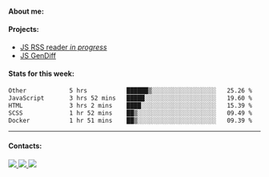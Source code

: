 #### About me:

#### Projects:
- [JS RSS reader *in progress*](https://github.com/GKoil/frontend-project-lvl3)
- [JS GenDiff](https://github.com/GKoil/GenDiff)

#### Stats for this week:
<!--START_SECTION:waka-->

```txt
Other            5 hrs           ██████▒░░░░░░░░░░░░░░░░░░   25.26 %
JavaScript       3 hrs 52 mins   █████░░░░░░░░░░░░░░░░░░░░   19.60 %
HTML             3 hrs 2 mins    ████░░░░░░░░░░░░░░░░░░░░░   15.39 %
SCSS             1 hr 52 mins    ██▒░░░░░░░░░░░░░░░░░░░░░░   09.49 %
Docker           1 hr 51 mins    ██▒░░░░░░░░░░░░░░░░░░░░░░   09.39 %
```

<!--END_SECTION:waka-->
---
#### Contacts:

<a target='_blank' title='LinkedIn' href="https://www.linkedin.com/in/gkoil/">
  <img src="https://img.shields.io/badge/LinkedIn-0077B5?style=for-the-badge&logo=linkedin&logoColor=white" />
</a>
<a target='_blank' title='Telegram' href="https://t.me/gkoil">
  <img src="https://img.shields.io/badge/Telegram-2CA5E0?style=for-the-badge&logo=telegram&logoColor=white" />
</a>
<a target='_blank' title='Gmail' href="mailto: gk.grigorev@gmail.com">
  <img src="https://img.shields.io/badge/Gmail-D14836?style=for-the-badge&logo=gmail&logoColor=white" />
</a>

